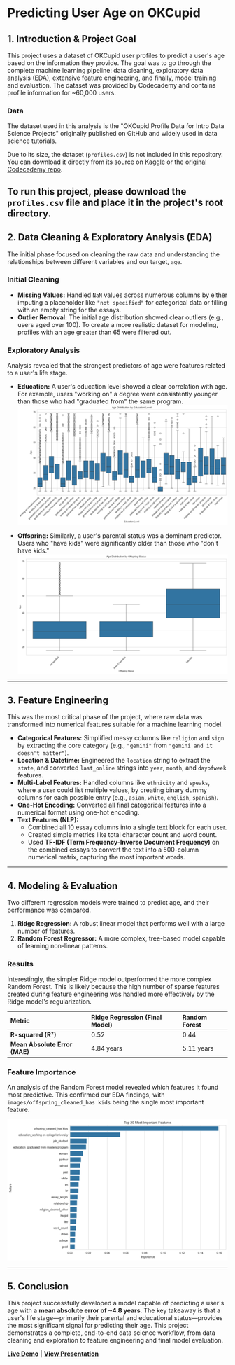 # Predicting User Age on OKCupid

## 1. Introduction & Project Goal

This project uses a dataset of OKCupid user profiles to predict a user's age based on the information they provide. The goal was to go through the complete machine learning pipeline: data cleaning, exploratory data analysis (EDA), extensive feature engineering, and finally, model training and evaluation. The dataset was provided by Codecademy and contains profile information for ~60,000 users.

### Data

The dataset used in this analysis is the "OKCupid Profile Data for Intro Data Science Projects" originally published on GitHub and widely used in data science tutorials.

Due to its size, the dataset (`profiles.csv`) is not included in this repository. You can download it directly from its source on [Kaggle](https://www.kaggle.com/datasets/andrewmvd/okcupid-profiles) or the [original Codecademy repo](https://github.com/Codecademy/OKCupid-Date-A-Scientist).

## To run this project, please download the `profiles.csv` file and place it in the project's root directory.

## 2. Data Cleaning & Exploratory Analysis (EDA)

The initial phase focused on cleaning the raw data and understanding the relationships between different variables and our target, `age`.

### Initial Cleaning

- **Missing Values:** Handled `NaN` values across numerous columns by either imputing a placeholder like `"not specified"` for categorical data or filling with an empty string for the essays.
- **Outlier Removal:** The initial age distribution showed clear outliers (e.g., users aged over 100). To create a more realistic dataset for modeling, profiles with an age greater than 65 were filtered out.

### Exploratory Analysis

Analysis revealed that the strongest predictors of age were features related to a user's life stage.

- **Education:** A user's education level showed a clear correlation with age. For example, users "working on" a degree were consistently younger than those who had "graduated from" the same program.
  ![Education vs. Age Box Plot](images/Age_Distribution_by_Education_Level.png)

- **Offspring:** Similarly, a user's parental status was a dominant predictor. Users who "have kids" were significantly older than those who "don't have kids."
  ![Offspring vs. Age Box Plot](images/Age_Distribution_by_Offspring_Status.png)

---

## 3. Feature Engineering

This was the most critical phase of the project, where raw data was transformed into numerical features suitable for a machine learning model.

- **Categorical Features:** Simplified messy columns like `religion` and `sign` by extracting the core category (e.g., `"gemini"` from `"gemini and it doesn't matter"`).
- **Location & Datetime:** Engineered the `location` string to extract the `state`, and converted `last_online` strings into `year`, `month`, and `dayofweek` features.
- **Multi-Label Features:** Handled columns like `ethnicity` and `speaks`, where a user could list multiple values, by creating binary dummy columns for each possible entry (e.g., `asian`, `white`, `english`, `spanish`).
- **One-Hot Encoding:** Converted all final categorical features into a numerical format using one-hot encoding.
- **Text Features (NLP):**
  - Combined all 10 essay columns into a single text block for each user.
  - Created simple metrics like total character count and word count.
  - Used **TF-IDF (Term Frequency-Inverse Document Frequency)** on the combined essays to convert the text into a 500-column numerical matrix, capturing the most important words.

---

## 4. Modeling & Evaluation

Two different regression models were trained to predict age, and their performance was compared.

1.  **Ridge Regression:** A robust linear model that performs well with a large number of features.
2.  **Random Forest Regressor:** A more complex, tree-based model capable of learning non-linear patterns.

### Results

Interestingly, the simpler Ridge model outperformed the more complex Random Forest. This is likely because the high number of sparse features created during feature engineering was handled more effectively by the Ridge model's regularization.

| Metric                        | Ridge Regression (Final Model) | Random Forest |
| :---------------------------- | :----------------------------- | :------------ |
| **R-squared (R²)**            | 0.52                           | 0.44          |
| **Mean Absolute Error (MAE)** | 4.84 years                     | 5.11 years    |

### Feature Importance

An analysis of the Random Forest model revealed which features it found most predictive. This confirmed our EDA findings, with `images/offspring_cleaned_has kids` being the single most important feature.

![Feature Importance Plot](images/Feature_Importance.png)

---

## 5. Conclusion

This project successfully developed a model capable of predicting a user's age with a **mean absolute error of ~4.8 years**. The key takeaway is that a user's life stage—primarily their parental and educational status—provides the most significant signal for predicting their age. This project demonstrates a complete, end-to-end data science workflow, from data cleaning and exploration to feature engineering and final model evaluation.

**[Live Demo](https://codecademy-okcupid-project.onrender.com)** | **[View Presentation](https://docs.google.com/presentation/d/1fEvDoQaLvLCqVnlATZuFn5qokbQzninTDeZ5GN3q8So/edit?usp=sharing)**


